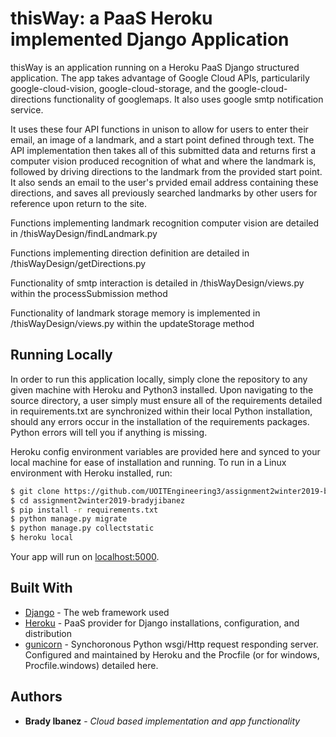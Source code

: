 # thisWay: a PaaS Heroku implemented Django Application

thisWay is an application running on a Heroku PaaS Django structured application. The app takes 
advantage of Google Cloud APIs, particularily google-cloud-vision, google-cloud-storage, and the
google-cloud-directions functionality of googlemaps. It also uses google smtp notification service.

It uses these four API functions in unison to allow for users to enter their email, an image of a
landmark, and a start point defined through text. The API implementation then takes all of this submitted
data and returns first a computer vision produced recognition of what and where the landmark is, followed
by driving directions to the landmark from the provided start point. It also sends an email to the user's
prvided email address containing these directions, and saves all previously searched landmarks by other 
users for reference upon return to the site. 

Functions implementing landmark recognition computer vision are detailed in /thisWayDesign/findLandmark.py

Functions implementing direction definition are detailed in /thisWayDesign/getDirections.py

Functionality of smtp interaction is detailed in /thisWayDesign/views.py within the processSubmission method

Functionality of landmark storage memory is implemented in /thisWayDesign/views.py within the updateStorage method

## Running Locally

In order to run this application locally, simply clone the repository to any given machine with Heroku
and Python3 installed. Upon navigating to the source directory, a user simply must ensure all of the 
requirements detailed in requirements.txt are synchronized within their local Python installation, should 
any errors occur in the installation of the requirements packages. Python errors will tell you if 
anything is missing. 

Heroku config environment variables are provided here and synced to your local machine for ease of 
installation and running. To run in a Linux environment with Heroku installed, run:

```sh
$ git clone https://github.com/UOITEngineering3/assignment2winter2019-bradyjibanez
$ cd assignment2winter2019-bradyjibanez
$ pip install -r requirements.txt
$ python manage.py migrate
$ python manage.py collectstatic
$ heroku local
```

Your app will run on [localhost:5000](http://localhost:5000/).

## Built With

* [Django](https://www.djangoproject.com/) - The web framework used
* [Heroku](https://devcenter.heroku.com/articles/getting-started-with-python#prepare-the-app) - PaaS provider for Django installations, configuration, and distribution
* [gunicorn](https://gunicorn.org/) - Synchoronous Python wsgi/Http request responding server. Configured and maintained by Heroku and the Procfile (or for windows, Procfile.windows) detailed here. 

## Authors

* **Brady Ibanez** - *Cloud based implementation and app functionality* 
